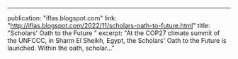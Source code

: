 ---
publication: "iflas.blogspot.com"
link: "http://iflas.blogspot.com/2022/11/scholars-oath-to-future.html"
title: "Scholars' Oath to the Future "
excerpt: "At the COP27 climate summit of the UNFCCC, in Sharm El Sheikh, Egypt, the Scholars' Oath to the Future is launched. Within the oath, scholar..."
